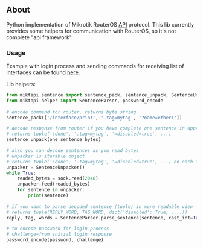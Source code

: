 ## About
Python implementation of Mikrotik RouterOS [API](https://wiki.mikrotik.com/wiki/Manual:API) protocol.
This lib currently provides some helpers for communication with RouterOS, so it's not complete "api framework".

### Usage

Example with login process and sending commands for receiving list of interfaces
can be found [here](https://github.com/mrin/miktapi/blob/1.0.22/examples/simple_interface_print.py).

Lib helpers:

```python
from miktapi.sentence import sentence_pack, sentence_unpack, SentenceUnpacker
from miktapi.helper import SentenceParser, password_encode
    
# encode command for router, returns byte string
sentence_pack(['/interface/print', '.tag=mytag', '?name=ether1'])   

# decode response from router if you have complete one sentence in appropriate format
# returns tuple('!done', '.tag=mytag', '=disabled=true', ...)
sentence_unpack(one_sentence_bytes)

# also you can decode sentences as you read bytes
# unpacker is itarable object
# returns tuple('!done', '.tag=mytag', '=disabled=true', ...) on each iteration
unpacker = SentenceUnpacker()
while True:
    readed_bytes = sock.read(2048)
    unpacker.feed(readed_bytes)
    for sentence in unpacker:
        print(sentence)
        
# if you want to parse decoded sentence (tuple) in more readable view
# returns tuple(REPLY_WORD, TAG_WORD, dict('disabled': True, ....))
reply, tag, words = SentenceParser.parse_sentence(sentence, cast_int=True, cast_bool=True)

# to encode password for login process
# challenge=from initial login response
password_encode(password, challenge)
```